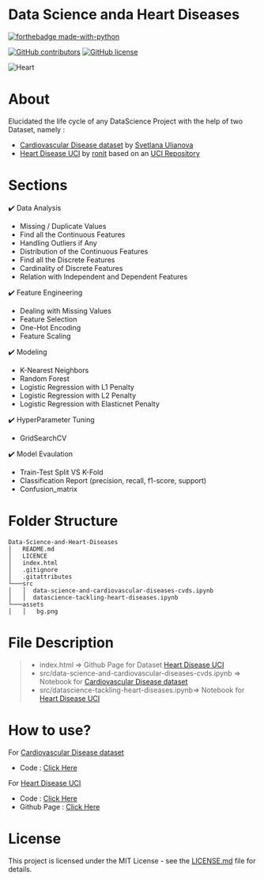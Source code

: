 # Data Science anda Heart Diseases

<p align="center">

  [![forthebadge made-with-python](http://ForTheBadge.com/images/badges/made-with-python.svg)](https://www.python.org/)

  [![GitHub contributors](https://img.shields.io/github/contributors/rstak/Data-Science-anda-Heart-Diseases)](https://github.com/RsTaK/Data-Science-anda-Heart-Diseases/graphs/contributors/)
  [![GitHub license](https://img.shields.io/github/license/rstak/Data-Science-anda-Heart-Diseases)](https://github.com/RsTaK/Data-Science-anda-Heart-Diseases/blob/master/LICENSE)
</p>  

![Heart](https://github.com/RsTaK/Data-Science-anda-Heart-Diseases/blob/master/assets/bg.jpg)

# About

Elucidated the life cycle of any DataScience Project with the help of two Dataset, namely : 
* [Cardiovascular Disease dataset](https://www.kaggle.com/sulianova/cardiovascular-disease-dataset)
by [Svetlana Ulianova](https://www.kaggle.com/sulianova)
* [Heart Disease UCI](https://www.kaggle.com/ronitf/heart-disease-uci) by [ronit](https://www.kaggle.com/ronitf) based on an [UCI Repository](https://archive.ics.uci.edu/ml/datasets/heart+Disease)

# Sections

✔️ Data Analysis
* Missing / Duplicate Values
* Find all the Continuous Features
* Handling Outliers if Any
* Distribution of the Continuous Features
* Find all the Discrete Features
* Cardinality of Discrete Features
* Relation with Independent and Dependent Features

✔️ Feature Engineering 
* Dealing with Missing Values
* Feature Selection
* One-Hot Encoding
* Feature Scaling

✔️ Modeling
* K-Nearest Neighbors
* Random Forest
* Logistic Regression with L1 Penalty
* Logistic Regression with L2 Penalty
* Logistic Regression with Elasticnet Penalty

✔️ HyperParameter Tuning
* GridSearchCV

✔️ Model Evaulation
* Train-Test Split VS K-Fold
* Classification Report (precision, recall, f1-score, support)
* Confusion_matrix

# Folder Structure
```
Data-Science-and-Heart-Diseases
│   README.md
│   LICENCE    
│   index.html
│   .gitignore
│   .gitattributes
└───src
│   │  data-science-and-cardiovascular-diseases-cvds.ipynb
│   │  datascience-tackling-heart-diseases.ipynb
└───assets
│   │   bg.png
```
# File Description
> * index.html => Github Page for Dataset [Heart Disease UCI](https://www.kaggle.com/ronitf/heart-disease-uci)
> * src/data-science-and-cardiovascular-diseases-cvds.ipynb => Notebook for [Cardiovascular Disease dataset](https://www.kaggle.com/sulianova/cardiovascular-disease-dataset)
> * src/datascience-tackling-heart-diseases.ipynb=> Notebook for [Heart Disease UCI](https://www.kaggle.com/ronitf/heart-disease-uci)

# How to use? 
For [Cardiovascular Disease dataset](https://www.kaggle.com/sulianova/cardiovascular-disease-dataset)
* Code : [Click Here](https://github.com/RsTaK/Data-Science-anda-Heart-Diseases/blob/master/src/data-science-and-cardiovascular-diseases-cvds.ipynb)

For [Heart Disease UCI](ttps://www.kaggle.com/ronitf/heart-disease-uci)
* Code : [Click Here](https://github.com/RsTaK/Data-Science-anda-Heart-Diseases/blob/master/src/datascience-tackling-heart-diseases.ipynb)
* Github Page : [Click Here](https://rstak.github.io/Data-Science-and-Heart-Diseases/)

# License 
This project is licensed under the MIT License - see the [LICENSE.md](https://github.com/RsTaK/Data-Science-and-Heart-Diseases/blob/master/LICENSE) file for details.